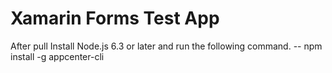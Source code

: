 # Xamarin Forms Test App

After pull Install Node.js 6.3 or later and run the following command.
--  npm install -g appcenter-cli